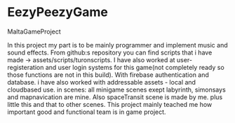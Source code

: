 # EezyPeezyGame
 MaltaGameProject

In this project my part is to be mainly programmer and implement music and sound effects. From github:s repository you can find scripts that i have made -> assets/scripts/turonscripts.
I have also worked at user-registeration and user login systems for this game(not completely ready so those functions are not in this build). With firebase authentication and database.
i have also worked with addressable assets - local and cloudbased use.
in scenes: all minigame scenes exept labyrinth, simonsays and mapnavication are mine. Also spaceTransit scene is made by me. plus little this and that to other scenes.
This project mainly teached me how important good and functional team is in game project.
